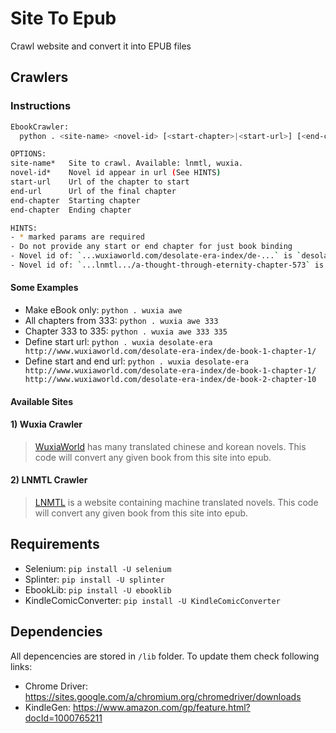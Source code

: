 # Site To Epub

Crawl website and convert it into EPUB files

## Crawlers

### Instructions

```bash
EbookCrawler:
  python . <site-name> <novel-id> [<start-chapter>|<start-url>] [<end-chapter>|<end-url>]

OPTIONS:
site-name*   Site to crawl. Available: lnmtl, wuxia.
novel-id*    Novel id appear in url (See HINTS)
start-url    Url of the chapter to start
end-url      Url of the final chapter
end-chapter  Starting chapter
end-chapter  Ending chapter

HINTS:
- * marked params are required
- Do not provide any start or end chapter for just book binding
- Novel id of: `...wuxiaworld.com/desolate-era-index/de-...` is `desolate-era`
- Novel id of: `...lnmtl.../a-thought-through-eternity-chapter-573` is `a-thought-through-eternity`
```

#### Some Examples

- Make eBook only: `python . wuxia awe`
- All chapters from 333: `python . wuxia awe 333`
- Chapter 333 to 335: `python . wuxia awe 333 335`
- Define start url: `python . wuxia desolate-era http://www.wuxiaworld.com/desolate-era-index/de-book-1-chapter-1/`
- Define start and end url: `python . wuxia desolate-era http://www.wuxiaworld.com/desolate-era-index/de-book-1-chapter-1/ http://www.wuxiaworld.com/desolate-era-index/de-book-2-chapter-10`

#### Available Sites

#### 1) Wuxia Crawler

> [WuxiaWorld](http://www.wuxiaworld.com/) has many translated chinese and korean novels. This code will convert any given book from this site into epub.

#### 2) LNMTL Crawler

> [LNMTL](https://lnmtl.com) is a website containing machine translated novels. This code will convert any given book from this site into epub.

## Requirements

- Selenium: `pip install -U selenium`
- Splinter: `pip install -U splinter`
- EbookLib: `pip install -U ebooklib`
- KindleComicConverter: `pip install -U KindleComicConverter`

## Dependencies

All depencencies are stored in `/lib` folder. To update them check following links:

- Chrome Driver: https://sites.google.com/a/chromium.org/chromedriver/downloads
- KindleGen: https://www.amazon.com/gp/feature.html?docId=1000765211
